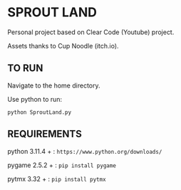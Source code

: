 # SPROUT LAND
Personal project based on Clear Code (Youtube) project.

Assets thanks to Cup Noodle (itch.io).

## TO RUN
Navigate to the home directory.

Use python to run:

```python SproutLand.py```

## REQUIREMENTS
python 3.11.4 + : ```https://www.python.org/downloads/```

pygame 2.5.2 + :
```pip install pygame```

pytmx 3.32 + :
```pip install pytmx```